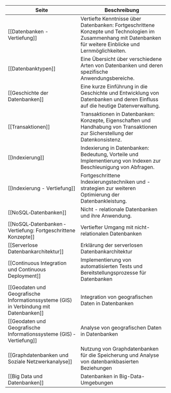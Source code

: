 | Seite | Beschreibung |
| ----------- | ----------- |
| [[Datenbanken - Vertiefung]] | Vertiefte Kenntnisse über Datenbanken: Fortgeschrittene Konzepte und Technologien im Zusammenhang mit Datenbanken für weitere Einblicke und Lernmöglichkeiten. |
| [[Datenbanktypen]] | Eine Übersicht über verschiedene Arten von Datenbanken und deren spezifische Anwendungsbereiche. |
| [[Geschichte der Datenbanken]] | Eine kurze Einführung in die Geschichte und Entwicklung von Datenbanken und deren Einfluss auf die heutige Datenverwaltung. |
| [[Transaktionen]] | Transaktionen in Datenbanken: Konzepte, Eigenschaften und Handhabung von Transaktionen zur Sicherstellung der Datenkonsistenz. |
| [[Indexierung]] | Indexierung in Datenbanken: Bedeutung, Vorteile und Implementierung von Indexen zur Beschleunigung von Abfragen. |
| [[Indexierung - Vertiefung]] | Fortgeschrittene Indexierungstechniken und -strategien zur weiteren Optimierung der Datenbankleistung. |
| [[NoSQL‐Datenbanken]] | Nicht - relationale Datenbanken und ihre Anwendung. |
| [[NoSQL‐Datenbanken ‐ Vertiefung: Fortgeschrittene Konzepte]] | Vertiefter Umgang mit nicht-relationalen Datenbanken |
| [[Serverlose Datenbankarchitektur]] |  Erklärung der serverlosen Datenbankarchitektur|
| [[Continuous Integration und Continuous Deployment]] | Implementierung von automatisierten Tests und Bereitstellungsprozesse für Datenbanken |
| [[Geodaten und Geografische Informationssysteme (GIS) in Verbindung mit Datenbanken]] | Integration von  geografischen Daten in Datenbanken |
| [[Geodaten und Geografische Informationssysteme (GIS) ‐ Vertiefung]] | Analyse von  geografischen Daten in Datenbanken |
| [[Graphdatenbanken und Soziale Netzwerkanalyse]] | Nutzung von Graphdatenbanken für die Speicherung und Analyse von datenbankbasierten Beziehungen  |
| [[Big Data und Datenbanken]] | Datenbanken in Big-Data-Umgebungen  |




